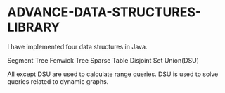 # ADVANCE-DATA-STRUCTURES-LIBRARY

I have implemented four data structures in Java.

Segment Tree
Fenwick Tree
Sparse Table
Disjoint Set Union(DSU)

All except DSU are used to calculate range queries.
DSU is used to solve queries related to dynamic graphs.
